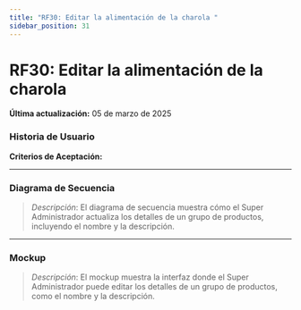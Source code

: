 ```yaml
---
title: "RF30: Editar la alimentación de la charola "  
sidebar_position: 31
---
```


# RF30: Editar la alimentación de la charola 

**Última actualización:** 05 de marzo de 2025

### Historia de Usuario



  **Criterios de Aceptación:**
  

---

### Diagrama de Secuencia

> *Descripción*: El diagrama de secuencia muestra cómo el Super Administrador actualiza los detalles de un grupo de productos, incluyendo el nombre y la descripción.

---

### Mockup

> *Descripción*: El mockup muestra la interfaz donde el Super Administrador puede editar los detalles de un grupo de productos, como el nombre y la descripción.
